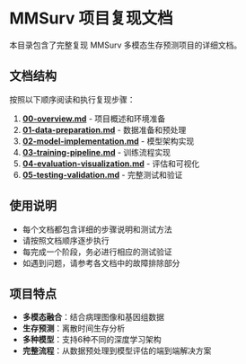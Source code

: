 # MMSurv 项目复现文档

本目录包含了完整复现 MMSurv 多模态生存预测项目的详细文档。

## 文档结构

按照以下顺序阅读和执行复现步骤：

1. **[00-overview.md](./00-overview.md)** - 项目概述和环境准备
2. **[01-data-preparation.md](./01-data-preparation.md)** - 数据准备和预处理
3. **[02-model-implementation.md](./02-model-implementation.md)** - 模型架构实现
4. **[03-training-pipeline.md](./03-training-pipeline.md)** - 训练流程实现
5. **[04-evaluation-visualization.md](./04-evaluation-visualization.md)** - 评估和可视化
6. **[05-testing-validation.md](./05-testing-validation.md)** - 完整测试和验证

## 使用说明

- 每个文档都包含详细的步骤说明和测试方法
- 请按照文档顺序逐步执行
- 每完成一个阶段，务必进行相应的测试验证
- 如遇到问题，请参考各文档中的故障排除部分

## 项目特点

- **多模态融合**：结合病理图像和基因组数据
- **生存预测**：离散时间生存分析
- **多种模型**：支持6种不同的深度学习架构
- **完整流程**：从数据预处理到模型评估的端到端解决方案